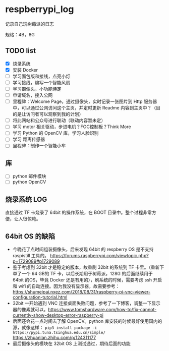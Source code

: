 # respberrypi_log
记录自己玩树莓派的日志

规格：4B，8G

## TODO list
- [x] 烧录系统
- [x] 安装 Docker
- [ ] 学习面包版和接线，点亮小灯
- [ ] 学习接线，编写一个智能风扇
- [ ] 学习摄像头，小功能待定
- [ ] 申请域名，接入公网
- [ ] 里程碑：Welcome Page，通过摄像头，实时记录一张图片到 Http 服务器中，可以通过公网访问这个主页，并定时更新 Readme 内容到主页中？（目的是让访问者可以观察到我的计划）
- [ ] 将此网站和公众号进行联动（联动内容暂未定）
- [ ] 学习 motor 相关驱动，步进电机？FOC控制板？Think More
- [ ] 学习 Python 的 OpenCV 库，学习人脸识别
- [ ] 学习 距离传感器
- [ ] 里程碑：制作一个智能小车
 
## 库
- [ ] python 邮件模块
- [ ] python OpenCV

## 烧录系统 LOG
直接通过 TF 卡烧录了 64bit 的操作系统，在 BOOT 目录中。整个过程非常方便，让人很惊艳。

## 64bit OS 的缺陷
* 今晚花了点时间组装摄像头，后来发现 64bit 的 respberry OS 是不支持 raspistill 工具的。 https://forums.raspberrypi.com/viewtopic.php?p=1729089#p1729089
* 鉴于考虑到 32bit 才是稳定的版本，故重刷 32bit 的系统到 TF 卡里。（重新下单了一个 64 GB的 TF 卡，以后长期用于树莓派，128G 的后面继续用于 64bit 的OS，毕竟 Docker 还是有用的），刷系统的时候，需要考虑 ssh 开启和 wifi 的自动连接。因为我没有显示器，故需要参考：https://shumeipai.nxez.com/2018/08/31/raspberry-pi-vnc-viewer-configuration-tutorial.html
* 32bit 一开始遇到 VNC 连接桌面失败问题，参考了一下博客，调整一下显示器的像素就可以。https://www.tomshardware.com/how-to/fix-cannot-currently-show-desktop-error-raspberry-pi
* 后面还会花一点时间去了解 OpenCV。python 库安装的时候最好使用国内的源，就像这样： `pip3 install package -i https://pypi.tuna.tsinghua.edu.cn/simple/` https://zhuanlan.zhihu.com/p/124311177
* 最后摄像头的模块在 32bit OS 上测试通过，期待后面的功能
